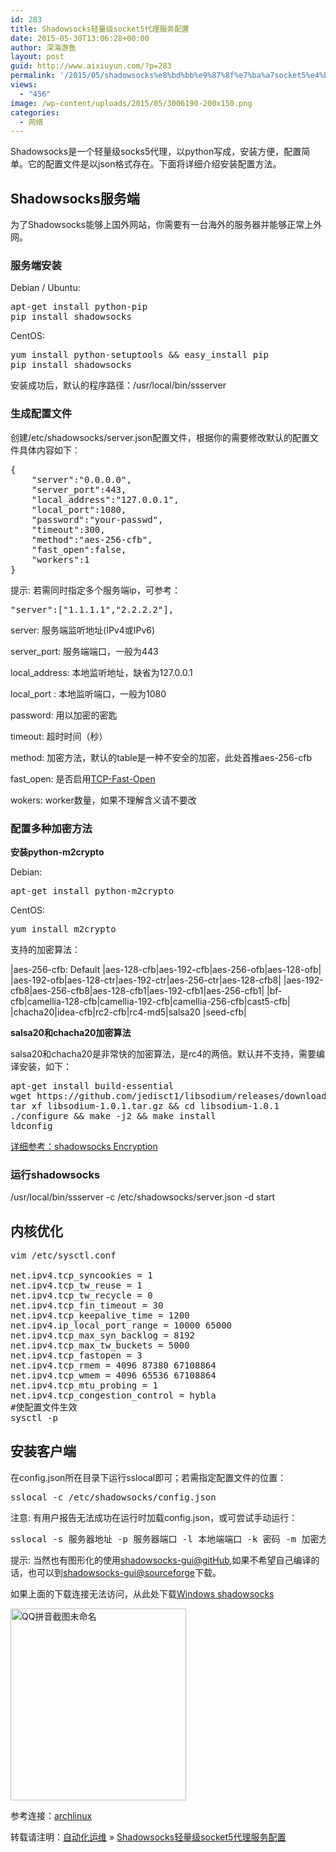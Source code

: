 ```yaml
---
id: 283
title: Shadowsocks轻量级socket5代理服务配置
date: 2015-05-30T13:06:28+00:00
author: 深海游鱼
layout: post
guid: http://www.aixiuyun.com/?p=283
permalink: '/2015/05/shadowsocks%e8%bd%bb%e9%87%8f%e7%ba%a7socket5%e4%bb%a3%e7%90%86%e6%9c%8d%e5%8a%a1%e9%85%8d%e7%bd%ae.html'
views:
  - "456"
image: /wp-content/uploads/2015/05/3006190-200x150.png
categories:
  - 网络
---
```

Shadowsocks是一个轻量级socks5代理，以python写成，安装方便，配置简单。它的配置文件是以json格式存在。下面将详细介绍安装配置方法。

## Shadowsocks服务端

为了Shadowsocks能够上国外网站，你需要有一台海外的服务器并能够正常上外网。

### 服务端安装

Debian / Ubuntu:

<pre class="prettyprint linenums">apt-get install python-pip
pip install shadowsocks
</pre>

CentOS:

<pre class="prettyprint linenums">yum install python-setuptools && easy_install pip
pip install shadowsocks
</pre>

安装成功后，默认的程序路径：/usr/local/bin/ssserver

### 生成配置文件

创建/etc/shadowsocks/server.json配置文件，根据你的需要修改默认的配置文件具体内容如下：

<pre class="prettyprint linenums">{
	"server":"0.0.0.0",
	"server_port":443,
	"local_address":"127.0.0.1",
	"local_port":1080,
	"password":"your-passwd",
	"timeout":300,
	"method":"aes-256-cfb",
	"fast_open":false,
	"workers":1
}
</pre>

提示: 若需同时指定多个服务端ip，可参考：

<pre class="prettyprint linenums">"server":["1.1.1.1","2.2.2.2"],
</pre>

server: 服务端监听地址(IPv4或IPv6)
  
server_port: 服务端端口，一般为443
  
local_address: 本地监听地址，缺省为127.0.0.1
  
local_port : 本地监听端口，一般为1080
  
password: 用以加密的密匙
  
timeout: 超时时间（秒）
  
method: 加密方法，默认的table是一种不安全的加密，此处首推aes-256-cfb
  
fast_open: 是否启用[TCP-Fast-Open](https://github.com/clowwindy/shadowsocks/wiki/TCP-Fast-Open)
  
wokers: worker数量，如果不理解含义请不要改

### 配置多种加密方法

**安装python-m2crypto**
  
Debian:

<pre class="prettyprint linenums">apt-get install python-m2crypto
</pre>

CentOS:

<pre class="prettyprint linenums">yum install m2crypto
</pre>

支持的加密算法：
  
|aes-256-cfb: Default  |aes-128-cfb|aes-192-cfb|aes-256-ofb|aes-128-ofb|
|aes-192-ofb|aes-128-ctr|aes-192-ctr|aes-256-ctr|aes-128-cfb8|
|aes-192-cfb8|aes-256-cfb8|aes-128-cfb1|aes-192-cfb1|aes-256-cfb1|
|bf-cfb|camellia-128-cfb|camellia-192-cfb|camellia-256-cfb|cast5-cfb|
|chacha20|idea-cfb|rc2-cfb|rc4-md5|salsa20
|seed-cfb|

**salsa20和chacha20加密算法**
  
salsa20和chacha20是非常快的加密算法，是rc4的两倍。默认并不支持，需要编译安装，如下：

<pre class="prettyprint linenums">apt-get install build-essential
wget https://github.com/jedisct1/libsodium/releases/download/1.0.1/libsodium-1.0.1.tar.gz
tar xf libsodium-1.0.1.tar.gz && cd libsodium-1.0.1
./configure && make -j2 && make install
ldconfig
</pre>

<a href="https://github.com/shadowsocks/shadowsocks/wiki/Encryption" target="_blank">详细参考：shadowsocks Encryption</a>

### 运行shadowsocks

/usr/local/bin/ssserver -c /etc/shadowsocks/server.json -d start

## 内核优化

<pre class="prettyprint linenums">vim /etc/sysctl.conf

net.ipv4.tcp_syncookies = 1
net.ipv4.tcp_tw_reuse = 1
net.ipv4.tcp_tw_recycle = 0
net.ipv4.tcp_fin_timeout = 30
net.ipv4.tcp_keepalive_time = 1200
net.ipv4.ip_local_port_range = 10000 65000
net.ipv4.tcp_max_syn_backlog = 8192
net.ipv4.tcp_max_tw_buckets = 5000
net.ipv4.tcp_fastopen = 3
net.ipv4.tcp_rmem = 4096 87380 67108864
net.ipv4.tcp_wmem = 4096 65536 67108864
net.ipv4.tcp_mtu_probing = 1
net.ipv4.tcp_congestion_control = hybla
#使配置文件生效
sysctl -p
</pre>

## 安装客户端

在config.json所在目录下运行sslocal即可；若需指定配置文件的位置：

<pre class="prettyprint linenums">
sslocal -c /etc/shadowsocks/config.json
</pre>

注意: 有用户报告无法成功在运行时加载config.json，或可尝试手动运行：

<pre class="prettyprint linenums">sslocal -s 服务器地址 -p 服务器端口 -l 本地端端口 -k 密码 -m 加密方法
</pre>

提示: 当然也有图形化的使用<a href="https://github.com/shadowsocks/shadowsocks-gui" target="_blank">shadowsocks-gui@gitHub</a>,如果不希望自己编译的话，也可以到<a href="http://sourceforge.net/projects/shadowsocksgui/files/dist/" target="_blank">shadowsocks-gui@sourceforge</a>下载。
  
如果上面的下载连接无法访问，从此处下载<a href="http://www-aixiuyun.qiniudn.com/Shadowsocks.zip" target="_blank">Windows shadowsocks</a>
  
[<img class="aligncenter size-full wp-image-332" src="http://www.wanglijie.cn/wp-content/uploads/2015/05/QQ拼音截图未命名.jpg" alt="QQ拼音截图未命名" width="281" height="307" srcset="http://www.wanglijie.cn/wp-content/uploads/2015/05/QQ拼音截图未命名.jpg 281w, http://www.wanglijie.cn/wp-content/uploads/2015/05/QQ拼音截图未命名-275x300.jpg 275w" sizes="(max-width: 281px) 100vw, 281px" />](http://www.wanglijie.cn/wp-content/uploads/2015/05/QQ拼音截图未命名.jpg)

参考连接：<a href="https://wiki.archlinux.org/index.php/Shadowsocks_(%E7%AE%80%E4%BD%93%E4%B8%AD%E6%96%87)" target="_blank">archlinux</a>

转载请注明：[自动化运维](http://www.wanglijie.cn) &raquo; [Shadowsocks轻量级socket5代理服务配置](http://www.wanglijie.cn/2015/05/shadowsocks%e8%bd%bb%e9%87%8f%e7%ba%a7socket5%e4%bb%a3%e7%90%86%e6%9c%8d%e5%8a%a1%e9%85%8d%e7%bd%ae.html)